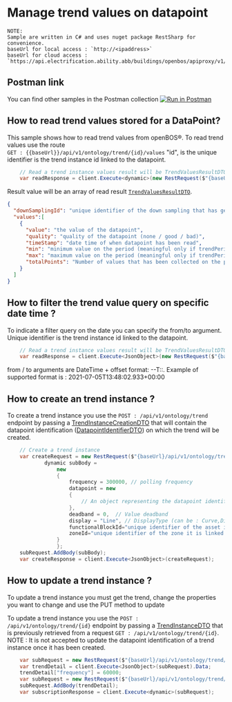# Manage trend values on datapoint

```
NOTE:
Sample are written in C# and uses nuget package RestSharp for convenience.
baseUrl for local access : `http://<ipaddress>`
baseUrl for cloud access : `https://api.electrification.ability.abb/buildings/openbos/apiproxy/v1/gateway/<edgeid>`
```
## Postman link

You can find other samples in the Postman collection
[![Run in Postman](https://run.pstmn.io/button.svg)](https://app.getpostman.com/run-collection/14996509-f2ab8b96-9c38-4825-ab6f-7022e954deda?action=collection%2Ffork&collection-url=entityId%3D14996509-f2ab8b96-9c38-4825-ab6f-7022e954deda%26entityType%3Dcollection%26workspaceId%3Dea90c3d1-21af-4177-8e72-f21b5ed12326)

## How to read trend values stored for a DataPoint?

This sample shows how to read trend values from openBOS&reg;.
To read trend values use the route<br/>
`GET : {{baseUrl}}/api/v1/ontology/trend/{id}/values`
"id", is the unique identifier is the trend instance id linked to the datapoint.
```csharp
    // Read a trend instance values result will be TrendValuesResultDTO
    var readResponse = client.Execute<dynamic>(new RestRequest($"{baseUrl}/api/v1/ontology/trend/{id}/values?trendPeriodType=RealTime")).Data;
```
Result value will be an array of read result [`TrendValuesResultDTO`](../60_references/30_schemas.md#schematrendvaluesresultdto).

```json
{ 
  "downSamplingId": "unique identifier of the down sampling that has generated the values",
  "values":[
    {
      "value": "the value of the datapoint",
      "quality": "quality of the datapoint (none / good / bad)",
      "timeStamp": "date time of when datapoint has been read",
      "min": "minimum value on the period (meaningful only if trendPeriodType <> RealTime)",
      "max": "maximum value on the period (meaningful only if trendPeriodType <> RealTime)",
      "totalPoints": "Number of values that has been collected on the period (meaningful only if trendPeriodType <> RealTime)"
    }
  ]
}
```

## How to filter the trend value query on specific date time ?
To indicate a filter query on the date you can specify the from/to argument.
Unique identifier is the trend instance id linked to the datapoint.

```csharp
    // Read a trend instance values result will be TrendValuesResultDTO
    var readResponse = client.Execute<JsonObject>(new RestRequest($"{baseUrl}/trend/{id}/values?trendPeriodType=RealTime&from=2021-07-05T13%3A48%3A02.933%2B00%3A00&to=2021-07-05T14%3A08%3A02.933%2B00%3A00")).Data;
```

from / to arguments are DateTime + offset format: <year>-<month>-<day>T<hour>:<minute>:<second>.<msec><timezone>
Example of supported format is : 2021-07-05T13:48:02.933+00:00


## How to create an trend instance ?

To create a trend instance you use the `POST : /api/v1/ontology/trend` endpoint by passing a [TrendInstanceCreationDTO](/content/60_references/30_schemas.md#schematrendinstancecreationdto) that will contain the datapoint identification ([DatapointIdentifierDTO](../60_references/30_schemas.md#schemadatapointidentifierdto)) on which the trend will be created.

```csharp
    // Create a trend instance
    var createRequest = new RestRequest($"{baseUrl}/api/v1/ontology/trend", Method.Post);
            dynamic subBody =
                new
                {
                    frequency = 300000, // polling frequency
                    datapoint = new
                    {
                        // An object representing the datapoint identifier that will be used for the trend
                    },
                    deadband = 0,  // Value deadband
                    display = "Line", // DisplayType (can be : Curve,DigitalStep,Point,Line,Bar)
                    functionalBlockId="unique identifier of the asset it is linked to" // optional (either zoneId or functionalBlockId)
                    zoneId="unique identifier of the zone it is linked to" // optional (either zoneId or functionalBlockId)
                }
                };
    subRequest.AddBody(subBody);
    var createResponse = client.Execute<JsonObject>(createRequest);

```

## How to update a trend instance ?

To update a trend instance you must get the trend, change the properties you want to change and use the PUT method to update

To update a trend instance you use the `POST : /api/v1/ontology/trend/{id}` endpoint by passing a [TrendInstanceDTO](/content/60_references/30_schemas.md#schematrendinstancedto) that is previously retrieved from a request `GET : /api/v1/ontology/trend/{id}`.
NOTE : It is not accepted to update the datapoint identification of a trend instance once it has been created.

```csharp
    var subRequest = new RestRequest($"{baseUrl}/api/v1/ontology/trend/{trendId}", Method.Get);
    var trendDetail = client.Execute<JsonObject>(subRequest).Data;
    trendDetail["frequency"] = 60000;
    var subRequest = new RestRequest($"{baseUrl}/api/v1/ontology/trend/{trendId}", Method.Put);
    subRequest.AddBody(trendDetail);
    var subscriptionResponse = client.Execute<dynamic>(subRequest);
```
